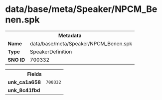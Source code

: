 <h1>data/base/meta/Speaker/NPCM_Benen.spk</h1><table><tr><th colspan="100%">Metadata</th></tr><tr><td><b>Name</b></td><td>data/base/meta/Speaker/NPCM_Benen.spk</td></tr><tr><td><b>Type</b></td><td>SpeakerDefinition</td></tr><tr><td><b>SNO ID</b></td><td>700332</td></tr></table>

<table><tr><th colspan="100%">Fields</th></tr><tr><td><b>unk_ca1a658</b></td><td><code>700332</code></td></tr><tr><td><b>unk_8c41fbd</b></td><td></td></tr></table>

